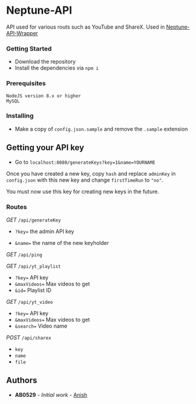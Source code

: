 # Neptune-API

API used for various routs such as YouTube and ShareX. Used in [Neptune-API-Wrapper](https://www.npmjs.com/package/neptune-api-wrapper)

### Getting Started

* Download the repository
* Install the dependencies via `npm i`

### Prerequisites

```
NodeJS version 8.x or higher
MySQL
```

### Installing


* Make a copy of `config.json.sample` and remove the `.sample` extension

## Getting your API key
* Go to `localhost:8080/generateKeys?key=1&name=YOURNAME`


Once you have created a new key, copy `hash` and replace `adminKey` in `config.json` with this new key and change `firstTimeRun` to `"no"`.

You must now use this key for creating new keys in the future.

### Routes

*GET* `/api/generateKey`


* `?key=` the admin API key

* `&name=` the name of the new keyholder



*GET* `/api/ping`

*GET* `/api/yt_playlist`

* `?key=` API key
* `&maxVideos=` Max videos to get
* `&id=` Playlist ID

*GET* `/api/yt_video`

* `?key=` API key
* `&maxVideos=` Max videos to get
* `&search=` Video name

*POST* `/api/sharex`
* `key`
* `name`
* `file`

## Authors

* **AB0529** - *Initial work* - [Anish](https://github.com/MoistSenpai)

